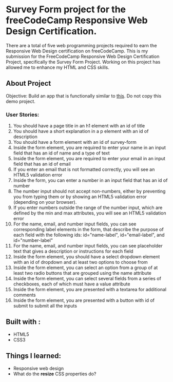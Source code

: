 # Survey Form project for the freeCodeCamp Responsive Web Design Certification.

There are a total of five web programming projects required to earn the Responsive Web Design certification on freeCodeCamp.
This is my submission for the FreeCodeCamp Responsive Web Design Certification Project, specifically the Survey Form Project.
Working on this project has allowed me to enhance my HTML and CSS skills.




## About Project

Objective: Build an app that is functionally similar to [this](https://survey-form.freecodecamp.rocks). Do not copy this demo project.

### User Stories:
1. You should have a page title in an h1 element with an id of title
2. You should have a short explanation in a p element with an id of description
3. You should have a form element with an id of survey-form
4. Inside the form element, you are required to enter your name in an input field that has an id of name and a type of text
5. Inside the form element, you are required to enter your email in an input field that has an id of email
6. If you enter an email that is not formatted correctly, you will see an HTML5 validation error
7. Inside the form, you can enter a number in an input field that has an id of number
8. The number input should not accept non-numbers, either by preventing you from typing them or by showing an HTML5 validation error (depending on your browser).
9. If you enter numbers outside the range of the number input, which are defined by the min and max attributes, you will see an HTML5 validation error
10. For the name, email, and number input fields, you can see corresponding label elements in the form, that describe the purpose of each field with the following ids: id="name-label", id="email-label", and id="number-label"
11. For the name, email, and number input fields, you can see placeholder text that gives a description or instructions for each field
12. Inside the form element, you should have a select dropdown element with an id of dropdown and at least two options to choose from
13. Inside the form element, you can select an option from a group of at least two radio buttons that are grouped using the name attribute
14. Inside the form element, you can select several fields from a series of checkboxes, each of which must have a value attribute
15. Inside the form element, you are presented with a textarea for additional comments
16. Inside the form element, you are presented with a button with id of submit to submit all the inputs

 ## Built with :
 <ul>
   <li>HTML5</li>
   <li>CSS3</li>
 </ul>

 ## Things I learned:
  <ul>
    <li>Responsive web design</li>
    <li>What do the <strong>resize</strong> CSS properties do?</li>
  </ul>
 
